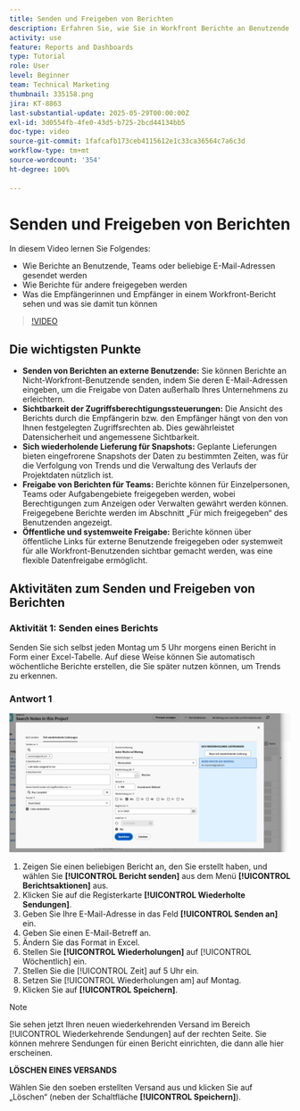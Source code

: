 ```yaml
---
title: Senden und Freigeben von Berichten
description: Erfahren Sie, wie Sie in Workfront Berichte an Benutzende, Teams oder beliebige E-Mail-Adressen senden und wie Sie Berichte für andere freigeben können.
activity: use
feature: Reports and Dashboards
type: Tutorial
role: User
level: Beginner
team: Technical Marketing
thumbnail: 335158.png
jira: KT-8863
last-substantial-update: 2025-05-29T00:00:00Z
exl-id: 3d0554fb-4fe0-43d5-b725-2bcd44134bb5
doc-type: video
source-git-commit: 1fafcafb173ceb4115612e1c33ca36564c7a6c3d
workflow-type: tm+mt
source-wordcount: '354'
ht-degree: 100%

---
```


# Senden und Freigeben von Berichten

In diesem Video lernen Sie Folgendes:

* Wie Berichte an Benutzende, Teams oder beliebige E-Mail-Adressen gesendet werden
* Wie Berichte für andere freigegeben werden
* Was die Empfängerinnen und Empfänger in einem Workfront-Bericht sehen und was sie damit tun können

>[!VIDEO](https://video.tv.adobe.com/v/335158/?quality=12&learn=on)

## Die wichtigsten Punkte

* **Senden von Berichten an externe Benutzende:** Sie können Berichte an Nicht-Workfront-Benutzende senden, indem Sie deren E-Mail-Adressen eingeben, um die Freigabe von Daten außerhalb Ihres Unternehmens zu erleichtern.
* **Sichtbarkeit der Zugriffsberechtigungssteuerungen:** Die Ansicht des Berichts durch die Empfängerin bzw. den Empfänger hängt von den von Ihnen festgelegten Zugriffsrechten ab. Dies gewährleistet Datensicherheit und angemessene Sichtbarkeit.
* **Sich wiederholende Lieferung für Snapshots:** Geplante Lieferungen bieten eingefrorene Snapshots der Daten zu bestimmten Zeiten, was für die Verfolgung von Trends und die Verwaltung des Verlaufs der Projektdaten nützlich ist.
* **Freigabe von Berichten für Teams:** Berichte können für Einzelpersonen, Teams oder Aufgabengebiete freigegeben werden, wobei Berechtigungen zum Anzeigen oder Verwalten gewährt werden können. Freigegebene Berichte werden im Abschnitt „Für mich freigegeben“ des Benutzenden angezeigt.
* **Öffentliche und systemweite Freigabe:** Berichte können über öffentliche Links für externe Benutzende freigegeben oder systemweit für alle Workfront-Benutzenden sichtbar gemacht werden, was eine flexible Datenfreigabe ermöglicht.


## Aktivitäten zum Senden und Freigeben von Berichten

### Aktivität 1: Senden eines Berichts

Senden Sie sich selbst jeden Montag um 5 Uhr morgens einen Bericht in Form einer Excel-Tabelle. Auf diese Weise können Sie automatisch wöchentliche Berichte erstellen, die Sie später nutzen können, um Trends zu erkennen.

### Antwort 1

![Ein Screenshot des Bildschirms zum Einrichten wiederkehrender Berichtssendungen](assets/send-a-report.png)

1. Zeigen Sie einen beliebigen Bericht an, den Sie erstellt haben, und wählen Sie **[!UICONTROL Bericht senden]** aus dem Menü **[!UICONTROL Berichtsaktionen]** aus.
1. Klicken Sie auf die Registerkarte **[!UICONTROL Wiederholte Sendungen]**.
1. Geben Sie Ihre E-Mail-Adresse in das Feld **[!UICONTROL Senden an]** ein.
1. Geben Sie einen E-Mail-Betreff an.
1. Ändern Sie das Format in Excel.
1. Stellen Sie **[!UICONTROL Wiederholungen]** auf [!UICONTROL Wöchentlich] ein.
1. Stellen Sie die [!UICONTROL Zeit] auf 5 Uhr ein.
1. Setzen Sie [!UICONTROL Wiederholungen am] auf Montag.
1. Klicken Sie auf **[!UICONTROL Speichern]**.

>[!NOTE]
>
>Sie sehen jetzt Ihren neuen wiederkehrenden Versand im Bereich [!UICONTROL Wiederkehrende Sendungen] auf der rechten Seite. Sie können mehrere Sendungen für einen Bericht einrichten, die dann alle hier erscheinen.

**LÖSCHEN EINES VERSANDS**

Wählen Sie den soeben erstellten Versand aus und klicken Sie auf „Löschen“ (neben der Schaltfläche **[!UICONTROL Speichern]**).
